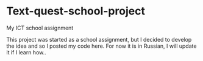 # Text-quest-school-project
My ICT school assignment

This project was started as a school assignment, but I decided to develop the idea and so I posted my code here. For now it is in Russian, I will update it if I learn how..
